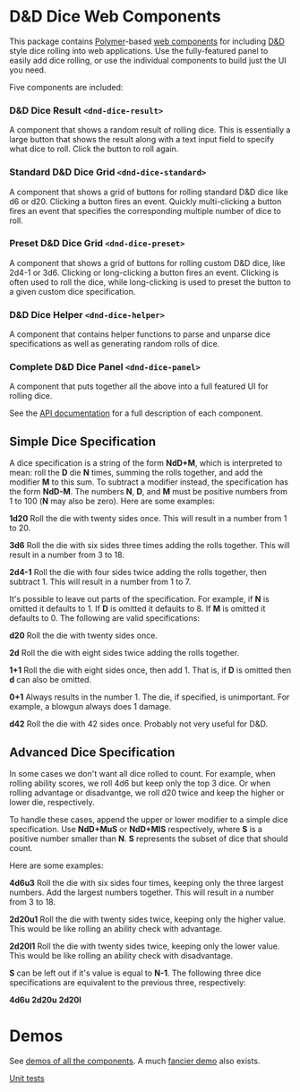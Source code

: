 # D&D Dice Web Components

This package contains [Polymer](https://www.polymer-project.org/)-based
[web components](https://webcomponents.org/) for including
[D&D](https://www.wizards.com/dnd/) style dice rolling into web applications.
Use the fully-featured panel to easily add dice rolling, or use the individual
components to build just the UI you need.

Five components are included:

### D&D Dice Result `<dnd-dice-result>`
A component that shows a random result of rolling dice. This is essentially a
large button that shows the result along with a text input field to specify
what dice to roll. Click the button to roll again.

### Standard D&D Dice Grid `<dnd-dice-standard>`
A component that shows a grid of buttons for rolling standard D&D dice like d6
or d20. Clicking a button fires an event. Quickly multi-clicking a button fires
an event that specifies the corresponding multiple number of dice to roll.

### Preset D&D Dice Grid `<dnd-dice-preset>`
A component that shows a grid of buttons for rolling custom D&D dice, like
2d4-1 or 3d6. Clicking or long-clicking a button fires an event. Clicking is
often used to roll the dice, while long-clicking is used to preset the button to
a given custom dice specification.

### D&D Dice Helper `<dnd-dice-helper>`
A component that contains helper functions to parse and unparse dice
specifications as well as generating random rolls of dice.

### Complete D&D Dice Panel `<dnd-dice-panel>`
A component that puts together all the above into a full featured UI for
rolling dice.

See the
[API documentation](http://rogerta.github.io/dnd-dice/components/dnd-dice/)
for a full description of each component.

## Simple Dice Specification

A dice specification is a string of the form **NdD+M**, which is interpreted to
mean: roll the **D** die **N** times, summing the rolls together, and add the
modifier **M** to this sum. To subtract a modifier instead, the specification
has the form **NdD-M**. The numbers **N**, **D**, and **M** must be positive
numbers from 1 to 100 (**N** may also be zero). Here are some examples:

**1d20**
Roll the die with twenty sides once. This will result in a number from 1 to 20.

**3d6**
Roll the die with six sides three times adding the rolls together. This will
result in a number from 3 to 18.

**2d4-1**
Roll the die with four sides twice adding the rolls together, then subtract 1.
This will result in a number from 1 to 7.

It's possible to leave out parts of the specification. For example, if **N** is
omitted it defaults to 1. If **D** is omitted it defaults to 8. If **M** is
omitted it defaults to 0. The following are valid specifications:

**d20**
Roll the die with twenty sides once.

**2d**
Roll the die with eight sides twice adding the rolls together.

**1+1**
Roll the die with eight sides once, then add 1. That is, if **D** is omitted
then **d** can also be omitted.

**0+1**
Always results in the number 1.  The die, if specified, is unimportant.
For example, a blowgun always does 1 damage.

**d42**
Roll the die with 42 sides once. Probably not very useful for D&D.

## Advanced Dice Specification

In some cases we don't want all dice rolled to count.  For example, when rolling
ability scores, we roll 4d6 but keep only the top 3 dice.  Or when rolling
advantage or disadvantge, we roll d20 twice and keep the higher or lower die,
respectively.

To handle these cases, append the upper or lower modifier to a simple dice
specification.  Use **NdD+MuS** or **NdD+MlS** respectively, where **S** is
a positive number smaller than **N**.  **S** represents the subset
of dice that should count.

Here are some examples:

**4d6u3**
Roll the die with six sides four times, keeping only the three largest numbers.
Add the largest numbers together. This will result in a number from 3 to 18.

**2d20u1**
Roll the die with twenty sides twice, keeping only the higher value.  This
would be like rolling an ability check with advantage.

**2d20l1**
Roll the die with twenty sides twice, keeping only the lower value.  This
would be like rolling an ability check with disadvantage.

**S** can be left out if it's value is equal to **N-1**.  The following three
dice specifications are equivalent to the previous three, respectively:

**4d6u**
**2d20u**
**2d20l**

# Demos

See [demos of all the components](https://rogerta.github.io/dnd-dice/components/dnd-dice/demo/).
A much [fancier demo](https://6-dot-dnd-tools.appspot.com/dice) also exists.

[Unit tests](https://rogerta.github.io/dnd-dice/components/dnd-dice/test/)

